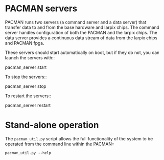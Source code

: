 PACMAN servers
==============

PACMAN runs two servers (a command server and a data server) that transfer data to and from the
base hardware and larpix chips. The command server handles configuration of both the PACMAN and
the larpix chips. The data server provides a continuous data stream of data from the larpix chips
and PACMAN fpga.

These servers should start automatically on boot, but if they do not, you can launch the
servers with::

   pacman_server start

To stop the servers::

   pacman_server stop

To restart the servers::

   pacman_server restart


Stand-alone operation
=====================

The ``pacman_util.py`` script allows the full functionality of the system to be operated from
the command line within the PACMAN::

    pacman_util.py --help

